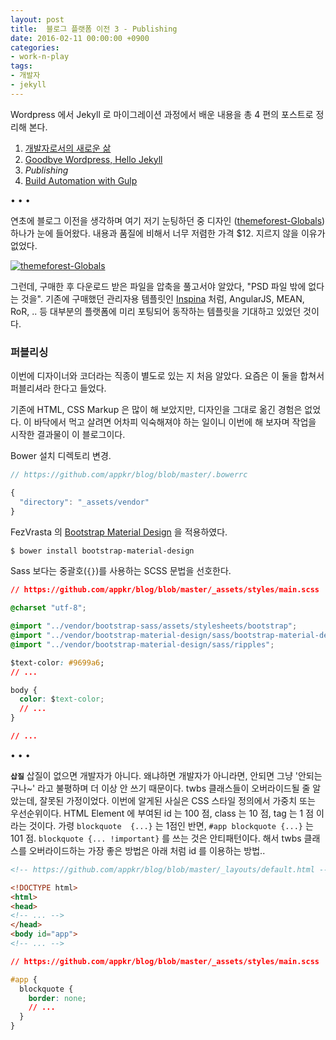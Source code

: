 ```yaml
---
layout: post
title:  블로그 플랫폼 이전 3 - Publishing
date: 2016-02-11 00:00:00 +0900
categories:
- work-n-play
tags:
- 개발자
- jekyll
---
```

Wordpress 에서 Jekyll 로 마이그레이션 과정에서 배운 내용을 총 4 편의 포스트로 정리해 본다.

1. [개발자로서의 새로운 삶](/work-n-play/블로그-플랫폼-이전-1-개발자로서의-새로운-삶)
2. [Goodbye Wordpress, Hello Jekyll](/work-n-play/블로그-플랫폼-이전-2-goodbye-wordpress-hello-jekyll)
3. _Publishing_
4. [Build Automation with Gulp](/work-n-play/블로그-플랫폼-이전-4-build-automation-with-gulp)

<div class="spacer">• • •</div>

연초에 블로그 이전을 생각하며 여기 저기 눈팅하던 중 디자인 ([themeforest-Globals](http://themeforest.net/item/globals-material-universal-psd-template/11932290)) 하나가 눈에 들어왔다. 내용과 품질에 비해서 너무 저렴한 가격 $12. 지르지 않을 이유가 없었다.

[![themeforest-Globals](http://s6.postimg.org/ejkibz8o1/01_header.png)](http://s6.postimg.org/ejkibz8o1/01_header.png)

<div class="spacer"></div>

그런데, 구매한 후 다운로드 받은 파일을 압축을 풀고서야 알았다, "PSD 파일 밖에 없다는 것을". 기존에 구매했던 관리자용 템플릿인 [Inspina](https://wrapbootstrap.com/theme/inspinia-responsive-admin-theme-WB0R5L90S) 처럼, AngularJS, MEAN, RoR, .. 등 대부분의 플랫폼에 미리 포팅되어 동작하는 템플릿을 기대하고 있었던 것이다.

<!--more-->

### 퍼블리싱

이번에 디자이너와 코더라는 직종이 별도로 있는 지 처음 알았다. 요즘은 이 둘을 합쳐서 퍼블리셔라 한다고 들었다.

기존에 HTML, CSS Markup 은 많이 해 보았지만, 디자인을 그대로 옮긴 경험은 없었다. 이 바닥에서 먹고 살려면 어차피 익숙해져야 하는 일이니 이번에 해 보자며 작업을 시작한 결과물이 이 블로그이다.

Bower 설치 디렉토리 변경.

```javascript
// https://github.com/appkr/blog/blob/master/.bowerrc

{
  "directory": "_assets/vendor"
}
```

FezVrasta 의 [Bootstrap Material Design](https://github.com/FezVrasta/bootstrap-material-design) 을 적용하였다. 

```bash
$ bower install bootstrap-material-design
```

Sass 보다는 중괄호(`{}`)를 사용하는 SCSS 문법을 선호한다.

```css
// https://github.com/appkr/blog/blob/master/_assets/styles/main.scss

@charset "utf-8";

@import "../vendor/bootstrap-sass/assets/stylesheets/bootstrap";
@import "../vendor/bootstrap-material-design/sass/bootstrap-material-design";
@import "../vendor/bootstrap-material-design/sass/ripples";

$text-color: #9699a6;
// ...

body {
  color: $text-color;
  // ...
}

// ...
```

<div class="spacer">• • •</div>

**`삽질`** 삽질이 없으면 개발자가 아니다. 왜냐하면 개발자가 아니라면, 안되면 그냥 '안되는구나~' 라고 불평하며 더 이상 안 쓰기 때문이다. twbs 클래스들이 오버라이드될 줄 알았는데, 잘못된 가정이었다. 이번에 알게된 사실은 CSS 스타일 정의에서 가중치 또는 우선순위이다. HTML Element 에 부여된 id 는 100 점, class 는 10 점, tag 는 1 점 이라는 것이다. 가령 `blockquote  {...}` 는 1점인 반면, `#app blockquote {...}` 는 101 점. `blockquote {... !important}` 를 쓰는 것은 안티패턴이다. 해서 twbs 클래스를 오버라이드하는 가장 좋은 방법은 아래 처럼 id 를 이용하는 방법..

```html
<!-- https://github.com/appkr/blog/blob/master/_layouts/default.html -->

<!DOCTYPE html>
<html>
<head>
<!-- ... -->
</head>
<body id="app">
<!-- ... -->
```

```css
// https://github.com/appkr/blog/blob/master/_assets/styles/main.scss

#app {
  blockquote {
    border: none;
    // ...
  }
}
```
